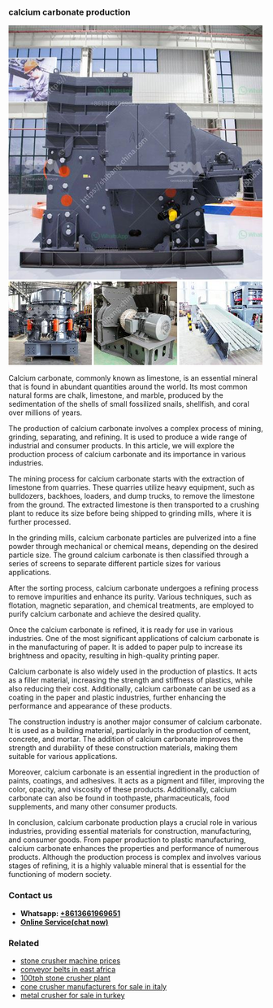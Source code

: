 <h3>calcium carbonate production</h3><img src='1708497308.jpg' alt=''><p>Calcium carbonate, commonly known as limestone, is an essential mineral that is found in abundant quantities around the world. Its most common natural forms are chalk, limestone, and marble, produced by the sedimentation of the shells of small fossilized snails, shellfish, and coral over millions of years.</p><p>The production of calcium carbonate involves a complex process of mining, grinding, separating, and refining. It is used to produce a wide range of industrial and consumer products. In this article, we will explore the production process of calcium carbonate and its importance in various industries.</p><p>The mining process for calcium carbonate starts with the extraction of limestone from quarries. These quarries utilize heavy equipment, such as bulldozers, backhoes, loaders, and dump trucks, to remove the limestone from the ground. The extracted limestone is then transported to a crushing plant to reduce its size before being shipped to grinding mills, where it is further processed.</p><p>In the grinding mills, calcium carbonate particles are pulverized into a fine powder through mechanical or chemical means, depending on the desired particle size. The ground calcium carbonate is then classified through a series of screens to separate different particle sizes for various applications.</p><p>After the sorting process, calcium carbonate undergoes a refining process to remove impurities and enhance its purity. Various techniques, such as flotation, magnetic separation, and chemical treatments, are employed to purify calcium carbonate and achieve the desired quality.</p><p>Once the calcium carbonate is refined, it is ready for use in various industries. One of the most significant applications of calcium carbonate is in the manufacturing of paper. It is added to paper pulp to increase its brightness and opacity, resulting in high-quality printing paper.</p><p>Calcium carbonate is also widely used in the production of plastics. It acts as a filler material, increasing the strength and stiffness of plastics, while also reducing their cost. Additionally, calcium carbonate can be used as a coating in the paper and plastic industries, further enhancing the performance and appearance of these products.</p><p>The construction industry is another major consumer of calcium carbonate. It is used as a building material, particularly in the production of cement, concrete, and mortar. The addition of calcium carbonate improves the strength and durability of these construction materials, making them suitable for various applications.</p><p>Moreover, calcium carbonate is an essential ingredient in the production of paints, coatings, and adhesives. It acts as a pigment and filler, improving the color, opacity, and viscosity of these products. Additionally, calcium carbonate can also be found in toothpaste, pharmaceuticals, food supplements, and many other consumer products.</p><p>In conclusion, calcium carbonate production plays a crucial role in various industries, providing essential materials for construction, manufacturing, and consumer goods. From paper production to plastic manufacturing, calcium carbonate enhances the properties and performance of numerous products. Although the production process is complex and involves various stages of refining, it is a highly valuable mineral that is essential for the functioning of modern society.</p><h3>Contact us</h3><ul><li><strong>Whatsapp:&nbsp;<a href="https://wa.me/8613661969651">+8613661969651</a></strong></li><li><a href="https://swt.shibang-china.com/?git&amp;zhl&amp;calcium carbonate production"><strong>Online Service(chat now)</strong></a></li></ul><h3>Related</h3><ul><li><a href='stone crusher machine prices.md'>stone crusher machine prices</a></li><li><a href='conveyor belts in east africa.md'>conveyor belts in east africa</a></li><li><a href='100tph stone crusher plant.md'>100tph stone crusher plant</a></li><li><a href='cone crusher manufacturers for sale in italy.md'>cone crusher manufacturers for sale in italy</a></li><li><a href='metal crusher for sale in turkey.md'>metal crusher for sale in turkey</a></li></ul>